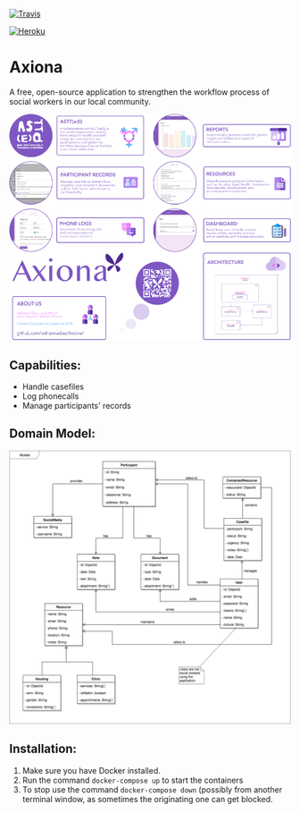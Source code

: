 [![Travis](https://travis-ci.org/adriannadiaz/Axiona.svg?branch=master)](https://travis-ci.org/adriannadiaz/Axiona)

[![Heroku](https://www.herokucdn.com/deploy/button.svg)](https://heroku.com/deploy?template=https://github.com/adriannadiaz/Axiona/tree/master)

Axiona
============

A free, open-source application to strengthen the workflow process of social workers in our local community.


![Capstone Poster](documentation/Axiona-poster.png)



Capabilities:
-------------
- Handle casefiles
- Log phonecalls
- Manage participants' records


Domain Model:
-------------

![Image of Domain Model](documentation/domain-model.png)


Installation:
-------------

1. Make sure you have Docker installed.
2. Run the command `docker-compose up` to start the containers
3. To stop use the command `docker-compose down` (possibly from another terminal window, as sometimes the originating one can get blocked.
